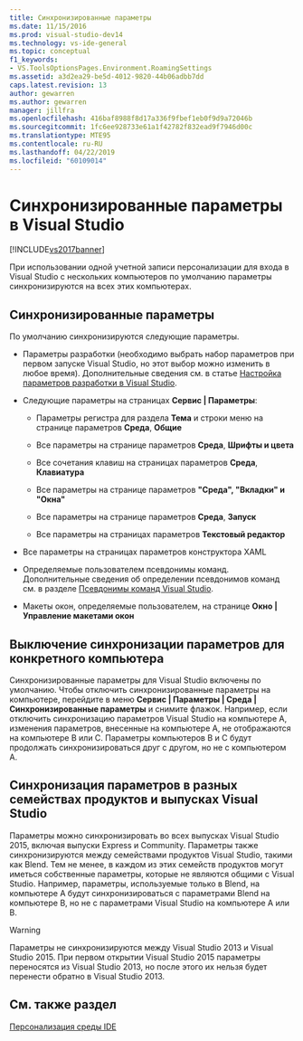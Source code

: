 ```yaml
---
title: Синхронизированные параметры
ms.date: 11/15/2016
ms.prod: visual-studio-dev14
ms.technology: vs-ide-general
ms.topic: conceptual
f1_keywords:
- VS.ToolsOptionsPages.Environment.RoamingSettings
ms.assetid: a3d2ea29-be5d-4012-9820-44b06adbb7dd
caps.latest.revision: 13
author: gewarren
ms.author: gewarren
manager: jillfra
ms.openlocfilehash: 416baf8988f8d17a336f9fbef1eb0f9d9a72046b
ms.sourcegitcommit: 1fc6ee928733e61a1f42782f832ead9f7946d00c
ms.translationtype: MTE95
ms.contentlocale: ru-RU
ms.lasthandoff: 04/22/2019
ms.locfileid: "60109014"
---
```

# <a name="synchronized-settings-in-visual-studio"></a>Синхронизированные параметры в Visual Studio
[!INCLUDE[vs2017banner](../includes/vs2017banner.md)]

При использовании одной учетной записи персонализации для входа в Visual Studio с нескольких компьютеров по умолчанию параметры синхронизируются на всех этих компьютерах.

## <a name="synchronized-settings"></a>Синхронизированные параметры
 По умолчанию синхронизируются следующие параметры.

- Параметры разработки (необходимо выбрать набор параметров при первом запуске Visual Studio, но этот выбор можно изменить в любое время). Дополнительные сведения см. в статье [Настройка параметров разработки в Visual Studio](http://msdn.microsoft.com/22c4debb-4e31-47a8-8f19-16f328d7dcd3).

- Следующие параметры на страницах **Сервис &#124; Параметры**:

    - Параметры регистра для раздела **Тема** и строки меню на странице параметров **Среда**, **Общие**

    - Все параметры на странице параметров **Среда**, **Шрифты и цвета**

    - Все сочетания клавиш на страницах параметров **Среда**, **Клавиатура**

    - Все параметры на странице параметров **"Среда", "Вкладки" и "Окна"**

    - Все параметры на странице параметров **Среда**, **Запуск**

    - Все параметры на страницах параметров **Текстовый редактор**

- Все параметры на страницах параметров конструктора XAML

- Определяемые пользователем псевдонимы команд. Дополнительные сведения об определении псевдонимов команд см. в разделе [Псевдонимы команд Visual Studio](../ide/reference/visual-studio-command-aliases.md).

- Макеты окон, определяемые пользователем, на странице **Окно &#124; Управление макетами окон**

## <a name="turning-synchronized-settings-off-for-a-particular-computer"></a>Выключение синхронизации параметров для конкретного компьютера
 Синхронизированные параметры для Visual Studio включены по умолчанию. Чтобы отключить синхронизированные параметры на компьютере, перейдите в меню **Сервис &#124; Параметры &#124; Среда &#124; Синхронизированные параметры** и снимите флажок.  Например, если отключить синхронизацию параметров Visual Studio на компьютере A, изменения параметров, внесенные на компьютере A, не отображаются на компьютере B или C. Параметры компьютеров B и C будут продолжать синхронизироваться друг с другом, но не с компьютером A.

## <a name="synchronizing-settings-across-visual-studio-family-products-and-editions"></a>Синхронизация параметров в разных семействах продуктов и выпусках Visual Studio
 Параметры можно синхронизировать во всех выпусках Visual Studio 2015, включая выпуски Express и Community. Параметры также синхронизируются между семействами продуктов Visual Studio, такими как Blend. Тем не менее, в каждом из этих семейств продуктов могут иметься собственные параметры, которые не являются общими с Visual Studio. Например, параметры, используемые только в Blend, на компьютере A будут синхронизироваться с параметрами Blend на компьютере B, но не с параметрами Visual Studio на компьютере A или B.

> [!WARNING]
>  Параметры не синхронизируются между Visual Studio 2013 и Visual Studio 2015. При первом открытии Visual Studio 2015 параметры переносятся из Visual Studio 2013, но после этого их нельзя будет перенести обратно в Visual Studio 2013.

## <a name="see-also"></a>См. также раздел
 [Персонализация среды IDE](../ide/personalizing-the-visual-studio-ide.md)
